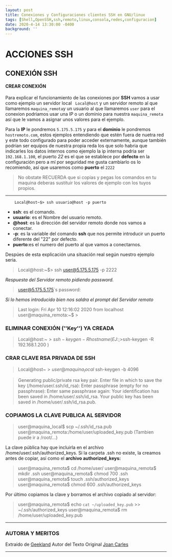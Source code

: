 ```yaml
---
layout: post
title: Conexiones y Configuraciones clientes SSH en GNU/linux
tags: [Shell,OpenSSH,ssh,remoto,linux,consola,redes,configuracion]
date: 2020-4-14 13:30:00 -0400
background: ''
---
```


# ACCIONES SSH #

## CONEXIÓN SSH ##

#### CREAR CONEXIÓN

Para explicar el funcionamiento de las conexiones por **SSH** vamos a usar como ejemplo 
un servidor local ` Local@host` y un servidor remoto al que llamaremos `maquina_remota`y un usuario al que llamaremos `user`  para el conexion podriamos usar una IP o un dominio  para nuestra `maquina_remota` así que le vamos a asignar unos valores para el ejemplo.

Para la **IP** le pondremos `5.175.5.175` y para el **dominio**  le pondremos `hostremoto.com`, estos ejemplos entendiendo que estén fuera de nuetra red y este todo configurado para poder acceder externamente, aunque también podrian ser equipos de nuestra propia reda los que solo habria que indicarles los datos internos como ejemplo la ip interna podria ser `192.168.1.100`, el puerto *22* es el que se establece por **defecto** en la configuración pero a mí por seguridad me gusta cambiarlo os lo recomiendo, así que usaremos como **puerto** el `2222`

>No obstate RECUERDA que si copias y pegas los comandos en tu maquina deberas sustituir los valores de ejemplo con los tuyos propios.

------------

		Local@host~$> ssh usuario@host -p puerto

+  **ssh**: es el comando.
+ **usuario**: es el Nombre del usuario remoto.
+ **@host**: es la dirección del servidor remoto donde nos vamos a conectar.
+ **-p**: es la variable del comando **ssh** que nos permite introducir un puerto diferente del "22" por defecto.
+ **puerto**:es el numero del puerto al que vamos a conectarnos.

Despúes de esta explicación una situación real según nuestro ejemplo seria.
>Local@host:~$> ssh user@5.175.5.175 -p 2222

*Respuesta del Servidor remoto pidiendo password.*
>user@5.175.5.175`s password:

*Si lo hemos introducido bien nos saldra el prompt del Servidor remoto*
>Last login: Fri Apr 10 12:16:02 2020 from localhost
user@maquina_remota:~$ >


### ELIMINAR CONEXIÓN (''Key'') YA CREADA 

>Local@host:~$>ssh-keygen -R hostname			(EJ: ;$>ssh-keygen -R 192.168.1.200 )

### CRAR CLAVE RSA PRIVADA DE SSH ##
>Local@host~$>user@maquina_local$ ssh-keygen -b 4096

>	Generating public/private rsa key pair.
	Enter file in which to save the key (/home/user/.ssh/id_rsa):
	Enter passphrase (empty for no passphrase):
	Enter same passphrase again:
	Your identification has been saved in /home/user/.ssh/id_rsa.
	Your public key has been saved in /home/user/.ssh/id_rsa.pub.

###	COPIAMOS LA CLAVE PUBLICA AL SERVIDOR
>user@maquina_local$ scp ~/.ssh/id_rsa.pub user@maquina_remota:/home/user/uploaded_key.pub 	\(Tambien puede ir a /root/...\)

La clave pública hay que incluirla en el archivo /home/user/.ssh/authorized_keys. Si la carpeta .ssh no existe, la creamos antes de copiar, así como el **archivo authorized_keys:**
	
>	user@maquina_remota$ cd /home/user/
	user@maquina_remota$ mkdir .ssh
	user@maquina_remota$ chmod 700 .ssh
	user@maquina_remota$ touch .ssh/authorized_keys
	user@maquina_remota$ chmod 600 .ssh/authorized_keys

Por último copiamos la clave y borramos el archivo copiado al servidor:
	
>user@maquina_remota$ echo `cat ~/uploaded_key.pub` >> ~/.ssh/authorized_keys
>user@maquina_remota$ rm /home/user/uploaded_key.pub

___

### AUTORIA Y MERITOS

Extraido de [Geekland](https://is.gd/ZsbQmy)
Autor del Texto Original [Joan Carles](https://twitter.com/jccall80)
___

